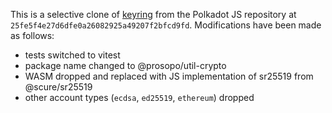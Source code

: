 This is a selective clone
of [keyring](https://github.com/polkadot-js/common/tree/25fe5f4e27d6dfe0a26082925a49207f2bfcd9fd/packages/keyring)
from the Polkadot JS repository at `25fe5f4e27d6dfe0a26082925a49207f2bfcd9fd`. Modifications have been made as follows:

- tests switched to vitest
- package name changed to @prosopo/util-crypto
- WASM dropped and replaced with JS implementation of sr25519 from @scure/sr25519
- other account types (`ecdsa`, `ed25519`, `ethereum`) dropped
